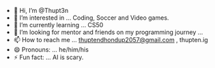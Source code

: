 - 👋 Hi, I’m @Thupt3n
- 👀 I’m interested in ... Coding, Soccer and Video games.
- 🌱 I’m currently learning ... CS50
- 💞️ I’m looking for mentor and friends on my programming journey ...
- 📫 How to reach me ... thuptendhondup2057@gmail.com , thupten.ig
- 😄 Pronouns: ... he/him/his
- ⚡ Fun fact: ... AI is scary.

<!---
Thupt3n/Thupt3n is a ✨ special ✨ repository because its `README.md` (this file) appears on your GitHub profile.
You can click the Preview link to take a look at your changes.
--->
